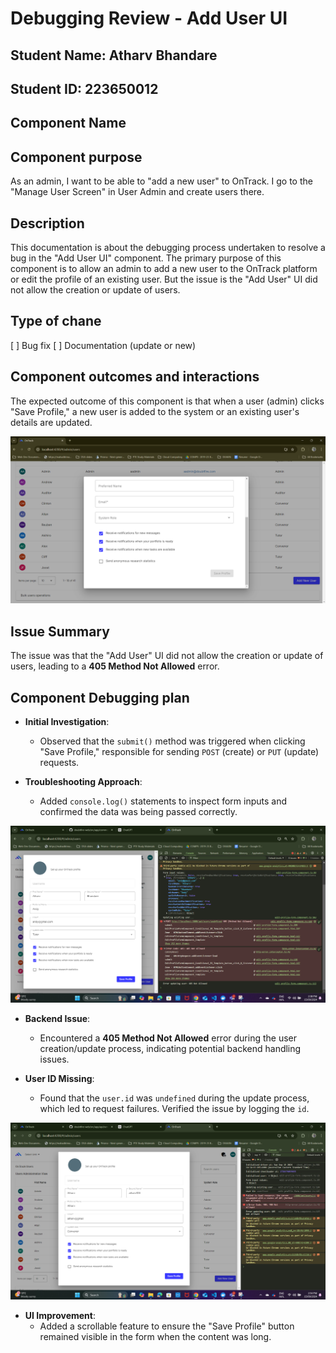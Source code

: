 # Debugging Review - Add User UI

## Student Name: Atharv Bhandare

## Student ID: 223650012

## Component Name

## Component purpose

As an admin, I want to be able to "add a new user" to OnTrack. I go to the "Manage User Screen" in User Admin and create users there.

## Description
This documentation is about the debugging process undertaken to resolve a bug in the "Add User UI" component.
The primary purpose of this component is to allow an admin to add a new user to the OnTrack platform or edit the profile of an existing user. But the issue is the "Add User" UI did not allow the creation or update of users.

## Type of chane

[ ] Bug fix
[ ] Documentation (update or new)


## Component outcomes and interactions

The expected outcome of this component is that when a user (admin) clicks "Save Profile," a new user is added to the system or an existing user's details are updated.

![Add User Ui Page](frontend.png)

## Issue Summary
The issue was that the "Add User" UI did not allow the creation or update of users, leading to a **405 Method Not Allowed** error.

## Component Debugging plan

- **Initial Investigation**:
  - Observed that the `submit()` method was triggered when clicking "Save Profile," responsible for sending `POST` (create) or `PUT` (update) requests.

- **Troubleshooting Approach**:
  - Added `console.log()` statements to inspect form inputs and confirmed the data was being passed correctly.

![Output after console logging](consoleLog.png)

- **Backend Issue**:
  - Encountered a **405 Method Not Allowed** error during the user creation/update process, indicating potential backend handling issues.

- **User ID Missing**:
  - Found that the `user.id` was `undefined` during the update process, which led to request failures. Verified the issue by logging the `id`.

![Undefined User Id](undefinedUserId.png)

- **UI Improvement**:
  - Added a scrollable feature to ensure the "Save Profile" button remained visible in the form when the content was long.